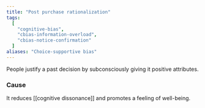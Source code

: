 ```yaml
---
title: "Post purchase rationalization"
tags:
  [
    "cognitive-bias",
    "cbias-information-overload",
    "cbias-notice-confirmation"
  ]
aliases: "Choice-supportive bias"
---
```


People justify a past decision by subconsciously giving it positive attributes.

### Cause

It reduces [[cognitive dissonance]] and promotes a feeling of well-being.


